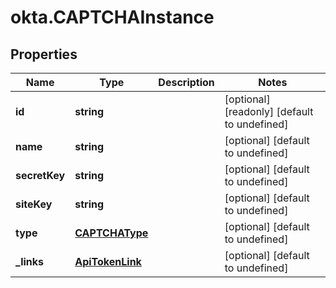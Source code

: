 # okta.CAPTCHAInstance

## Properties

Name | Type | Description | Notes
------------ | ------------- | ------------- | -------------
**id** | **string** |  | [optional] [readonly] [default to undefined]
**name** | **string** |  | [optional] [default to undefined]
**secretKey** | **string** |  | [optional] [default to undefined]
**siteKey** | **string** |  | [optional] [default to undefined]
**type** | [**CAPTCHAType**](CAPTCHAType.md) |  | [optional] [default to undefined]
**_links** | [**ApiTokenLink**](ApiTokenLink.md) |  | [optional] [default to undefined]

